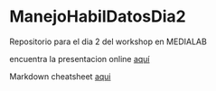 # ManejoHabilDatosDia2
Repositorio para el dia 2 del workshop en MEDIALAB


encuentra la presentacion online [aquí](https://fgabriel1891.github.io/hostRevealJS/#/)


Markdown cheatsheet [aqui](https://github.com/adam-p/markdown-here/wiki/Markdown-Cheatsheet)
